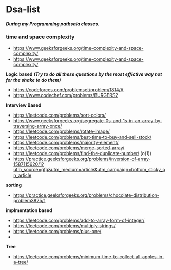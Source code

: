 # Dsa-list
***During my Programming pathsala classes.***
### time and space complexity 
- https://www.geeksforgeeks.org/time-complexity-and-space-complexity/
- https://www.geeksforgeeks.org/time-complexity-and-space-complexity/

**Logic based**
***(Try to do all these questions by the most effictive way not for the shake to do them)***
- https://codeforces.com/problemset/problem/1814/A
- https://www.codechef.com/problems/BURGERS2

**Interview Based**
- https://leetcode.com/problems/sort-colors/
- https://www.geeksforgeeks.org/segregate-0s-and-1s-in-an-array-by-traversing-array-once/
- https://leetcode.com/problems/rotate-image/
- https://leetcode.com/problems/best-time-to-buy-and-sell-stock/
- https://leetcode.com/problems/majority-element/
- https://leetcode.com/problems/merge-sorted-array/
- https://leetcode.com/problems/find-the-duplicate-number/  (o(1))
- https://practice.geeksforgeeks.org/problems/inversion-of-array-1587115620/1?utm_source=gfg&utm_medium=article&utm_campaign=bottom_sticky_on_article

**sorting**
- https://practice.geeksforgeeks.org/problems/chocolate-distribution-problem3825/1
  
**implmentation based**
- https://leetcode.com/problems/add-to-array-form-of-integer/
- https://leetcode.com/problems/multiply-strings/
- https://leetcode.com/problems/plus-one/
- 

**Tree**
- https://leetcode.com/problems/minimum-time-to-collect-all-apples-in-a-tree/
